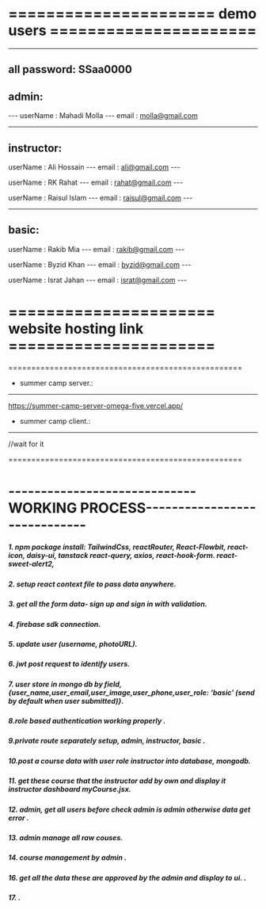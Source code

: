 # ====================== demo users ======================

---

## all password: SSaa0000

## admin:

--- userName : Mahadi Molla
--- email : molla@gmail.com

---

## instructor:

userName : Ali Hossain ---
email : ali@gmail.com ---

userName : RK Rahat ---
email : rahat@gmail.com ---

userName : Raisul Islam ---
email : raisul@gmail.com ---

---

## basic:

userName : Rakib Mia ---
email : rakib@gmail.com ---

userName : Byzid Khan ---
email : byzid@gmail.com ---

userName : Israt Jahan ---
email : israt@gmail.com ---

# ====================== website hosting link ======================

===================================================

- summer camp server.:

---

https://summer-camp-server-omega-five.vercel.app/

- summer camp client.:

---

//wait for it

===================================================

# -----------------------------WORKING PROCESS-----------------------------

##### 1. npm package install: TailwindCss, reactRouter, React-Flowbit, react-icon, daisy-ui, tanstack react-query, axios, react-hook-form. react-sweet-alert2,

##### 2. setup react context file to pass data anywhere.

##### 3. get all the form data- sign up and sign in with validation.

##### 4. firebase sdk connection.

##### 5. update user (username, photoURL).

##### 6. jwt post request to identify users.

##### 7. user store in mongo db by field, {user_name,user_email,user_image,user_phone,user_role: ‘basic’ (send by default when user submitted)}.

##### 8.role based authentication working properly .

##### 9.private route separately setup, admin, instructor, basic .

##### 10.post a course data with user role instructor into database, mongodb.

##### 11. get these course that the instructor add by own and display it instructor dashboard myCourse.jsx.

##### 12. admin, get all users before check admin is admin otherwise data get error .

##### 13. admin manage all raw couses.

##### 14. course management by admin .

##### 16. get all the data these are approved by the admin and display to ui. .

##### 17. .
